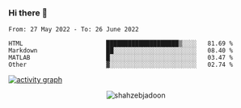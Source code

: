 ### Hi there 👋

<!--START_SECTION:waka-->

```text
From: 27 May 2022 - To: 26 June 2022

HTML                       ████████████████████▒░░░░   81.69 %
Markdown                   ██░░░░░░░░░░░░░░░░░░░░░░░   08.40 %
MATLAB                     █░░░░░░░░░░░░░░░░░░░░░░░░   03.47 %
Other                      ▓░░░░░░░░░░░░░░░░░░░░░░░░   02.74 %
```

<!--END_SECTION:waka-->

<!--
For more information regarding WakaTime, go to https://github.com/athul/waka-readme#new-to-wakatime
-->

[![activity graph](https://activity-graph.herokuapp.com/graph?username=shahzeb-jadoon&custom_title=Shahzeb's%20Activity%20Graph&theme=github-light&hide_border=true)](https://github.com/ashutosh00710/github-readme-activity-graph)

<p align="center"> <img src="https://github-readme-stats.vercel.app/api?username=shahzeb-jadoon&show_icons=true&theme=dracula" alt="shahzebjadoon" />

<!--
**shahzeb-jadoon/shahzeb-jadoon** is a ✨ _special_ ✨ repository because its `README.md` (this file) appears on your GitHub profile.

Here are some ideas to get you started:

- 🔭 I’m currently working on ...
- 🌱 I’m currently learning ...
- 👯 I’m looking to collaborate on ...
- 🤔 I’m looking for help with ...
- 💬 Ask me about ...
- 📫 How to reach me: ...
- 😄 Pronouns: ...
- ⚡ Fun fact: ...
-->
